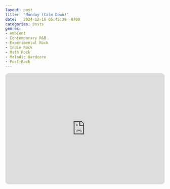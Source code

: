 ```yaml
---
layout: post
title:  "Monday (Calm Down)"
date:   2024-12-16 05:45:38 -0700
categories: posts
genres:
- Ambient
- Contemporary R&B
- Experimental Rock
- Indie Rock
- Math Rock
- Melodic Hardcore
- Post-Rock 
---
```

<iframe style="border-radius:12px" src="https://open.spotify.com/embed/playlist/6h3ZGyQICQ0qFs1B2bCUg3?utm_source=generator" width="100%" height="352" frameBorder="0" allowfullscreen="" allow="autoplay; clipboard-write; encrypted-media; fullscreen; picture-in-picture" loading="lazy"></iframe>